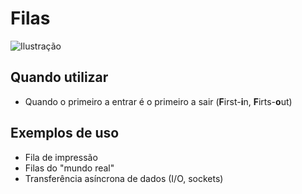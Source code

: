 # Filas

![Ilustração](https://sumitc91.github.io/Blogs/f653b2fa-6790-4d95-b5cf-1eafcce38bda_Data_Queue.png)

## Quando utilizar

- Quando o primeiro a entrar é o primeiro a sair (**F**irst-**i**n, **F**irts-**o**ut)

## Exemplos de uso

- Fila de impressão
- Filas do "mundo real"
- Transferência asíncrona de dados (I/O, sockets)
